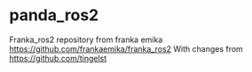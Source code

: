 # panda_ros2
Franka_ros2 repository from franka emika https://github.com/frankaemika/franka_ros2 With changes from https://github.com/tingelst
